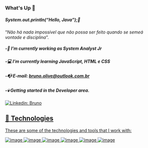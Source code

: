 ### What's Up  👋

##### System.out.println(“Hello, Java”);🤘

“*Não há nada impossível que não possa ser feito quando se semeá vontade e disciplina*”.

##### -🔭 I’m currently working as System Analyst Jr
##### -💻 I’m currently learning JavaScript, HTML e CSS
##### -📭 E-mail: bruno.olive@outlook.com.br
##### -💀 Getting started in the Developer area.

<a href="https://www.linkedin.com/in/bruno-souza-1bb94b13b/" rel="nofollow">
  <img src="https://camo.githubusercontent.com/2b80ca520a7c38fed7ff7429ea7926890030b9cbcf34f79ee896a926a79da7eb/68747470733a2f2f696d672e736869656c64732e696f2f62616467652f2d4c696e6b6564696e2d626c75653f7374796c653d666c61742d737175617265266c6f676f3d4c696e6b6564696e266c6f676f436f6c6f723d7768697465266c696e6b3d68747470733a2f2f7777772e6c696e6b6564696e2e636f6d2f696e2f6c6f69616e652f" alt="Linkedin: Bruno" data-canonical-src="https://img.shields.io/badge/-Linkedin-blue?style=flat-square&amp;logo=Linkedin&amp;logoColor=white&amp;link=https://www.linkedin.com/in/bruno-souza-1bb94b13b/" style="max-width: 100%;">


## 🔨 Technologies

These are some of the technologies and tools that I work with:

![image](https://github.com/Brnsouuza/Brnsouuza/assets/135022453/7417a97d-2b05-45c4-b69b-4e9a514c15f7)
![image](https://github.com/Brnsouuza/Brnsouuza/assets/135022453/a02f5c5e-0b76-473e-ba6d-4cbba22ef543)
![image](https://github.com/Brnsouuza/Brnsouuza/assets/135022453/22266610-7e46-4508-b6d6-075e989f5357)
![image](https://github.com/Brnsouuza/Brnsouuza/assets/135022453/228974c6-6b1b-45f8-ba68-e824e77b14d3)
![image](https://github.com/Brnsouuza/Brnsouuza/assets/135022453/fb04726c-dd91-4a30-acd8-49646534d025)
![image](https://github.com/Brnsouuza/Brnsouuza/assets/135022453/66a20c3c-2cbe-47af-a265-b8105d087d03)
